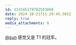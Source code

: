 ```yaml
---
id: 113345179782503069
date: 2024-10-21T11:29:49.565Z
reply: true
media_attachments: 0
---
```


[@sun](https://jiong.us/@sun) 感觉又是 T1 的冠军。

